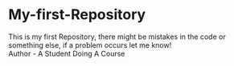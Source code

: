 # My-first-Repository
This is my first Repository, there might be mistakes in the code or something else, if a problem occurs let me know!
<br>
Author - A Student Doing A Course